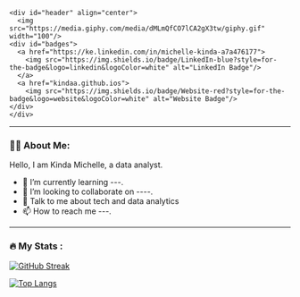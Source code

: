     <div id="header" align="center">
      <img src="https://media.giphy.com/media/dMLmQfCO7lCA2gX3tw/giphy.gif" width="100"/>
    <div id="badges">
      <a href="https://ke.linkedin.com/in/michelle-kinda-a7a476177">
        <img src="https://img.shields.io/badge/LinkedIn-blue?style=for-the-badge&logo=linkedin&logoColor=white" alt="LinkedIn Badge"/>
      </a>
      <a href="kindaa.github.ios">
        <img src="https://img.shields.io/badge/Website-red?style=for-the-badge&logo=website&logoColor=white" alt="Website Badge"/>
    </div>
    </div>

---



### :man_technologist: About Me:


Hello, I am Kinda Michelle, a data analyst.

- 🌱 I’m currently learning ---.
- 👯 I’m looking to collaborate on ----.
- 💬 Talk to me about tech and data analytics
- 📫 How to reach me ---.

---

### :fire: My Stats :

[![GitHub Streak](http://github-readme-streak-stats.herokuapp.com?user=kindaa&theme=dracula&hide_border=true&date_format=M%20j%5B%2C%20Y%5D)](https://git.io/streak-stats)
  
[![Top Langs](https://github-readme-stats.vercel.app/api/top-langs/?username=kindaa&theme=vision-friendly-dark)](https://github.com/anuraghazra/github-readme-stats)
